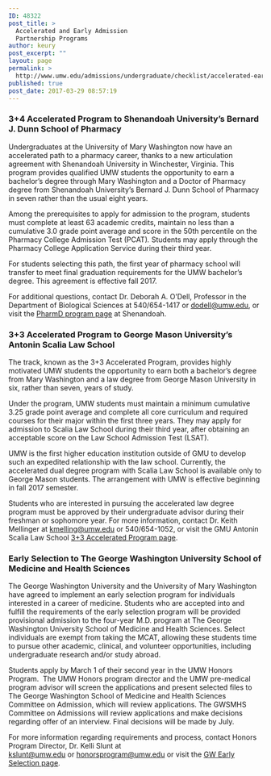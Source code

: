 ```yaml
---
ID: 48322
post_title: >
  Accelerated and Early Admission
  Partnership Programs
author: keury
post_excerpt: ""
layout: page
permalink: >
  http://www.umw.edu/admissions/undergraduate/checklist/accelerated-early-admission-partnership-programs/
published: true
post_date: 2017-03-29 08:57:19
---
```

<h3>3+4 Accelerated Program to Shenandoah University’s Bernard J. Dunn School of Pharmacy</h3>
Undergraduates at the University of Mary Washington now have an accelerated path to a pharmacy career, thanks to a new articulation agreement with Shenandoah University in Winchester, Virginia. This program provides qualified UMW students the opportunity to earn a bachelor’s degree through Mary Washington and a Doctor of Pharmacy degree from Shenandoah University’s Bernard J. Dunn School of Pharmacy in seven rather than the usual eight years.

Among the prerequisites to apply for admission to the program, students must complete at least 63 academic credits, maintain no less than a cumulative 3.0 grade point average and score in the 50th percentile on the Pharmacy College Admission Test (PCAT)<em>.</em> Students may apply through the Pharmacy College Application Service during their third year.

For students selecting this path, the first year of pharmacy school will transfer to meet final graduation requirements for the UMW bachelor’s degree. This agreement is effective fall 2017.

For additional questions, contact Dr. Deborah A. O’Dell, Professor in the Department of Biological Sciences at 540/654-1417 or <a href="mailto:dodell@umw.edu">dodell@umw.edu</a>, or visit the <a href="https://www.su.edu/pharmacy/">PharmD program page</a> at Shenandoah.
<h3><strong>3+3 Accelerated Program to George Mason University’s Antonin</strong> <strong>Scalia Law School</strong></h3>
The track, known as the 3+3 Accelerated Program, provides highly motivated UMW students the opportunity to earn both a bachelor’s degree from Mary Washington and a law degree from George Mason University in six, rather than seven, years of study.

Under the program, UMW students must maintain a minimum cumulative 3.25 grade point average and complete all core curriculum and required courses for their major within the first three years. They may apply for admission to Scalia Law School during their third year, after obtaining an acceptable score on the Law School Admission Test (LSAT).

UMW is the first higher education institution outside of GMU to develop such an expedited relationship with the law school. Currently, the accelerated dual degree program with Scalia Law School is available only to George Mason students. The arrangement with UMW is effective beginning in fall 2017 semester.

Students who are interested in pursuing the accelerated law degree program must be approved by their undergraduate advisor during their freshman or sophomore year. For more information, contact Dr. Keith Mellinger at <a href="mailto:kmelling@umw.edu">kmelling@umw.edu</a> or 540/654-1052, or visit the GMU Antonin Scalia Law School <a href="https://www.law.gmu.edu/admissions/jd/3_3_program">3+3 Accelerated Program page</a>.
<h3><strong>Early Selection to The George Washington University School of Medicine and Health Sciences</strong></h3>
The George Washington University and the University of Mary Washington have agreed to implement an early selection program for individuals interested in a career of medicine. Students who are accepted into and fulfill the requirements of the early selection program will be provided provisional admission to the four-year M.D. program at The George Washington University School of Medicine and Health Sciences. Select individuals are exempt from taking the MCAT, allowing these students time to pursue other academic, clinical, and volunteer opportunities, including undergraduate research and/or study abroad.

Students apply by March 1 of their second year in the UMW Honors Program.  The UMW Honors program director and the UMW pre-medical program advisor will screen the applications and present selected files to The George Washington School of Medicine and Health Sciences Committee on Admission, which will review applications. The GWSMHS Committee on Admissions will review applications and make decisions regarding offer of an interview. Final decisions will be made by July.

For more information regarding requirements and process, contact Honors Program Director, Dr. Kelli Slunt at <a href="mailto:kslunt@umw.edu">kslunt@umw.edu</a> or <a href="mailto:honorsprogram@umw.edu">honorsprogram@umw.edu</a> or visit the <a href="http://academics.umw.edu/honorsprogram/gwu-early-acceptance-program/">GW Early Selection page</a>.